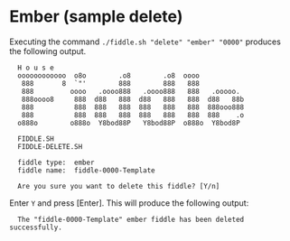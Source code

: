 Ember (sample delete)
======

Executing the command `./fiddle.sh "delete" "ember" "0000"` produces the following output.

      H o u s e
      oooooooooooo  o8o        .o8        .o8  oooo
       888       8  `"'        888        888   888
       888         oooo   .oooo888   .oooo888   888   .ooooo.
       888oooo8     888  d88   888  d88   888   888  d88   88b
       888          888  888   888  888   888   888  888ooo888
       888          888  888   888  888   888   888  888    .o
      o888o        o888o  Y8bod88P   Y8bod88P  o888o  Y8bod8P
      
      FIDDLE.SH
      FIDDLE-DELETE.SH
      
      fiddle type:	ember
      fiddle name:	fiddle-0000-Template
      
      Are you sure you want to delete this fiddle? [Y/n]

Enter `Y` and press [Enter].  This will produce the following output:

      The "fiddle-0000-Template" ember fiddle has been deleted successfully.
      
      
      




